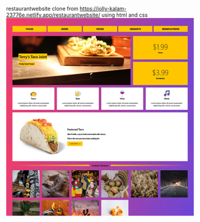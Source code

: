 restaurantwebsite clone from https://jolly-kalam-23776e.netlify.app/restaurantwebsite/ using html and css 
<img src="tacos.png" alt="Girl in a jacket">
